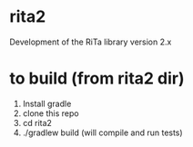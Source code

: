 # rita2
Development of the RiTa library version 2.x

# to build (from rita2 dir)
1. Install gradle
1. clone this repo
1. cd rita2
1. ./gradlew build (will compile and run tests)
